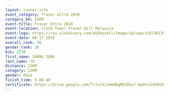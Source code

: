 ```yaml
---
layout: runner-info 
event_category: fraser-ultra-2019 
category_km: 22KM 
event-title: Fraser Ultra 2019 
event-location: Clock Tower Fraser Hill Malaysia 
event-logo: https://res.cloudinary.com/dykbosktl/image/upload/v1573613535/Logo/logo_mfst7w.jpg
event-date: 08-17-2019 
overall_rank: 30
gender_rank: 26
bib: 2239
first_name: CHANG SENG
last_name: YU
distance: 22KM
category: 22KM
gender: Male
finish_time: 3-00-40
certificate: https://drive.google.com/file/d/1mmdDgMUlDbx7-AeDtvJnE9hUXfPebywH/view?usp=sharing
---
```

